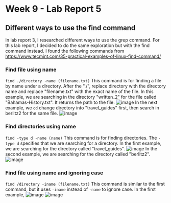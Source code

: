 # Week 9 - Lab Report 5
## Different ways to use the find command

In lab report 3, I researched different ways to use the grep command. For this lab report, I decided to do the same exploration but with the find command instead.
I found the following commands from <https://www.tecmint.com/35-practical-examples-of-linux-find-command/>

### Find file using name
`find ./directory -name (filename.txt)`
This command is for finding a file by name under a directory. After the "./", replace directory with the directory name and replace "filename.txt" with the exact name of the file.
In this example, we are searching in the directory "written_2" for the file called "Bahamas-History.txt". It returns the path to the file.
![image](https://user-images.githubusercontent.com/122491370/224526835-67857bb8-5eff-412a-a3fb-fe70a72ffd02.png)
In the next example, we `cd` change directory into "travel_guides" first, then search in berlitz2 for the same file.
![image](https://user-images.githubusercontent.com/122491370/224526838-06949de4-0a44-478f-b0e4-17cecae21c4d.png)

### Find directories using name
`find -type d -name (name)`
This command is for finding directories. The `-type d` specifies that we are searching for a directory.
In the first example, we are searching for the directory called "travel_guides".
![image](https://user-images.githubusercontent.com/122491370/224527037-ad8c93de-353e-4750-bfe5-60644cadfd2e.png)
In the second example, we are searching for the directory called "berlitz2".
![image](https://user-images.githubusercontent.com/122491370/224527042-1195021e-4e8c-43be-843f-c706bbd2fa8e.png)

### Find file using name and ignoring case
`find /directory -iname (filename.txt)`
This command is similar to the first command, but it uses `-iname` instead of `-name` to ignore case.
In the first example, 
![image](https://user-images.githubusercontent.com/122491370/224527662-5346102e-f785-4f4a-8a13-1d765fd92dc1.png)
![image](https://user-images.githubusercontent.com/122491370/224527667-6384b810-6d4b-4c80-992b-7746224dfcbd.png)
